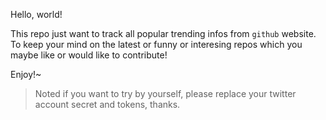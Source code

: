 Hello, world!

This repo just want to track all popular trending infos from `github` website.
To keep your mind on the latest or funny or interesing repos which you maybe like or would like to contribute!

Enjoy!~


> Noted
> if you want to try by yourself, please replace your twitter account secret and tokens, thanks.
